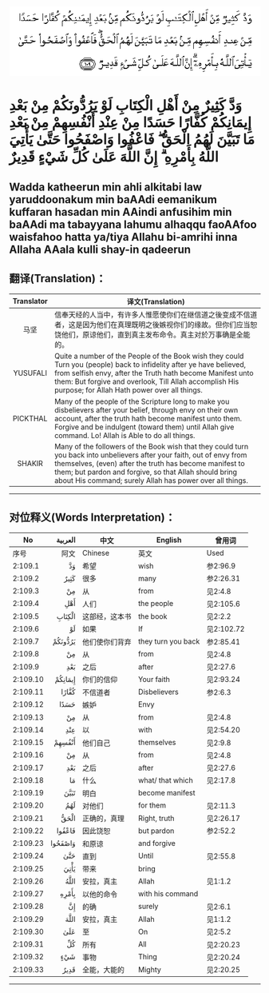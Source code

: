 ![002:109](images/002_109.gif)

#   وَدَّ كَثِيرٌ مِنْ أَهْلِ الْكِتَابِ لَوْ يَرُدُّونَكُمْ مِنْ بَعْدِ إِيمَانِكُمْ كُفَّارًا حَسَدًا مِنْ عِنْدِ أَنْفُسِهِمْ مِنْ بَعْدِ مَا تَبَيَّنَ لَهُمُ الْحَقُّ ۖ فَاعْفُوا وَاصْفَحُوا حَتَّىٰ يَأْتِيَ اللَّهُ بِأَمْرِهِ ۗ إِنَّ اللَّهَ عَلَىٰ كُلِّ شَيْءٍ قَدِيرٌ 

## Wadda katheerun min ahli alkitabi law yaruddoonakum min baAAdi eemanikum kuffaran hasadan min AAindi anfusihim min baAAdi ma tabayyana lahumu alhaqqu faoAAfoo waisfahoo hatta ya/tiya Allahu bi-amrihi inna Allaha AAala kulli shay-in qadeerun

## 翻译(Translation)：

| Translator | 译文(Translation)                                            |
|:----------:| ------------------------------------------------------------ |
| 马坚       | 信奉天经的人当中，有许多人惟愿使你们在继信道之後变成不信道者，这是因为他们在真理既明之後嫉视你们的缘故。但你们应当恕饶他们，原谅他们，直到真主发布命令。真主对於万事确是全能的。 |
| YUSUFALI   | Quite a number of the People of the Book wish they could Turn you (people) back to infidelity after ye have believed, from selfish envy, after the Truth hath become Manifest unto them: But forgive and overlook, Till Allah accomplish His purpose; for Allah Hath power over all things. |
| PICKTHAL   | Many of the people of the Scripture long to make you disbelievers after your belief, through envy on their own account, after the truth hath become manifest unto them. Forgive and be indulgent (toward them) until Allah give command. Lo! Allah is Able to do all things. |
| SHAKIR     | Many of the followers of the Book wish that they could turn you back into unbelievers after your faith, out of envy from themselves, (even) after the truth has become manifest to them; but pardon and forgive, so that Allah should bring about His command; surely Allah has power over all things. |

---

## 对位释义(Words Interpretation)：

| No       | العربية | 中文           | English            | 曾用词     |
| -------- | ------: | -------------- | ------------------ | ---------- |
| 序号     |    阿文 | Chinese        | 英文               | Used       |
| 2:109.1  |      وَدَّ | 希望           | wish               | 参2:96.9   |
| 2:109.2  |    كَثِيرٌ | 很多           | many               | 参2:26.31  |
| 2:109.3  |      مِنْ | 从             | from               | 见2:4.8    |
| 2:109.4  |     أَهْلِ | 人们           | the people         | 见2:105.6  |
| 2:109.5  |  الْكِتَابِ | 这部经，这本书 | the book           | 见2:2.2    |
| 2:109.6  |      لَوْ | 如果           | If                 | 见2:102.72 |
| 2:109.7  | يَرُدُّونَكُمْ | 他们使你们背弃 | they turn you back | 参2:85.41  |
| 2:109.8  |      مِنْ | 从             | from               | 见2:4.8    |
| 2:109.9  |     بَعْدِ | 之后           | after              | 见2:27.6   |
| 2:109.10 | إِيمَانِكُمْ | 你们的信仰     | Your faith         | 见2:93.24  |
| 2:109.11 |   كُفَّارًا | 不信道者       | Disbelievers       | 参2:6.3    |
| 2:109.12 |    حَسَدًا | 嫉妒           | Envy               |            |
| 2:109.13 |      مِنْ | 从             | from               | 见2:4.8    |
| 2:109.14 |     عِنْدِ | 以             | with               | 见2:54.20  |
| 2:109.15 |  أَنْفُسِهِمْ | 他们自己       | themselves         | 见2:9.8    |
| 2:109.16 |      مِنْ | 从             | from               | 见2:4.8    |
| 2:109.17 |     بَعْدِ | 之后           | after              | 见2:27.6   |
| 2:109.18 |      مَا | 什么           | what/ that which   | 见2:17.8   |
| 2:109.19 |    تَبَيَّنَ | 明白           | become manifest    |            |
| 2:109.20 |     لَهُمُ | 对他们         | for them           | 见2:11.3   |
| 2:109.21 |    الْحَقُّ | 正确的，真理   | Right, truth       | 见2:26.17  |
| 2:109.22 |  فَاعْفُوا | 因此饶恕       | but pardon         | 参2:52.2   |
| 2:109.23 | وَاصْفَحُوا | 和原谅         | and forgive        |            |
| 2:109.24 |     حَتَّىٰ | 直到           | Until              | 见2:55.8   |
| 2:109.25 |    يَأْتِيَ | 带来           | bring              |            |
| 2:109.26 |    اللَّهُ | 安拉，真主     | Allah              | 见1:1.2    |
| 2:109.27 |   بِأَمْرِهِ | 以他的命令     | with his command   |            |
| 2:109.28 |      إِنَّ | 的确           | surely             | 见2:6.1    |
| 2:109.29 |    اللَّهَ | 安拉，真主     | Allah              | 见1:1.2    |
| 2:109.30 |     عَلَىٰ | 至             | On                 | 见2:5.2    |
| 2:109.31 |      كُلِّ | 所有           | All                | 见2:20.23  |
| 2:109.32 |     شَيْءٍ | 事物           | Thing              | 见2:20.24  |
| 2:109.33 |    قَدِيرٌ | 全能，大能的   | Mighty             | 见2:20.25  |

---
